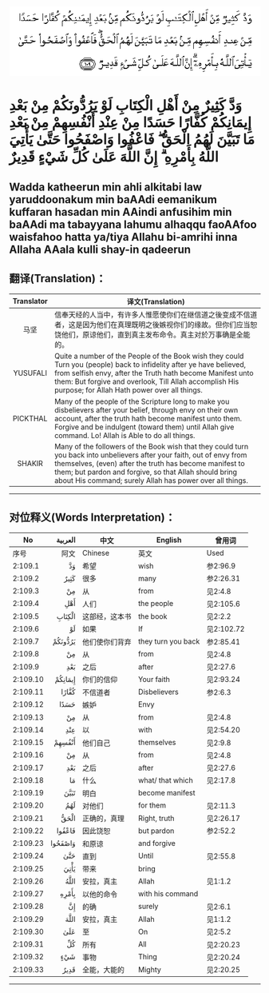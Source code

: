 ![002:109](images/002_109.gif)

#   وَدَّ كَثِيرٌ مِنْ أَهْلِ الْكِتَابِ لَوْ يَرُدُّونَكُمْ مِنْ بَعْدِ إِيمَانِكُمْ كُفَّارًا حَسَدًا مِنْ عِنْدِ أَنْفُسِهِمْ مِنْ بَعْدِ مَا تَبَيَّنَ لَهُمُ الْحَقُّ ۖ فَاعْفُوا وَاصْفَحُوا حَتَّىٰ يَأْتِيَ اللَّهُ بِأَمْرِهِ ۗ إِنَّ اللَّهَ عَلَىٰ كُلِّ شَيْءٍ قَدِيرٌ 

## Wadda katheerun min ahli alkitabi law yaruddoonakum min baAAdi eemanikum kuffaran hasadan min AAindi anfusihim min baAAdi ma tabayyana lahumu alhaqqu faoAAfoo waisfahoo hatta ya/tiya Allahu bi-amrihi inna Allaha AAala kulli shay-in qadeerun

## 翻译(Translation)：

| Translator | 译文(Translation)                                            |
|:----------:| ------------------------------------------------------------ |
| 马坚       | 信奉天经的人当中，有许多人惟愿使你们在继信道之後变成不信道者，这是因为他们在真理既明之後嫉视你们的缘故。但你们应当恕饶他们，原谅他们，直到真主发布命令。真主对於万事确是全能的。 |
| YUSUFALI   | Quite a number of the People of the Book wish they could Turn you (people) back to infidelity after ye have believed, from selfish envy, after the Truth hath become Manifest unto them: But forgive and overlook, Till Allah accomplish His purpose; for Allah Hath power over all things. |
| PICKTHAL   | Many of the people of the Scripture long to make you disbelievers after your belief, through envy on their own account, after the truth hath become manifest unto them. Forgive and be indulgent (toward them) until Allah give command. Lo! Allah is Able to do all things. |
| SHAKIR     | Many of the followers of the Book wish that they could turn you back into unbelievers after your faith, out of envy from themselves, (even) after the truth has become manifest to them; but pardon and forgive, so that Allah should bring about His command; surely Allah has power over all things. |

---

## 对位释义(Words Interpretation)：

| No       | العربية | 中文           | English            | 曾用词     |
| -------- | ------: | -------------- | ------------------ | ---------- |
| 序号     |    阿文 | Chinese        | 英文               | Used       |
| 2:109.1  |      وَدَّ | 希望           | wish               | 参2:96.9   |
| 2:109.2  |    كَثِيرٌ | 很多           | many               | 参2:26.31  |
| 2:109.3  |      مِنْ | 从             | from               | 见2:4.8    |
| 2:109.4  |     أَهْلِ | 人们           | the people         | 见2:105.6  |
| 2:109.5  |  الْكِتَابِ | 这部经，这本书 | the book           | 见2:2.2    |
| 2:109.6  |      لَوْ | 如果           | If                 | 见2:102.72 |
| 2:109.7  | يَرُدُّونَكُمْ | 他们使你们背弃 | they turn you back | 参2:85.41  |
| 2:109.8  |      مِنْ | 从             | from               | 见2:4.8    |
| 2:109.9  |     بَعْدِ | 之后           | after              | 见2:27.6   |
| 2:109.10 | إِيمَانِكُمْ | 你们的信仰     | Your faith         | 见2:93.24  |
| 2:109.11 |   كُفَّارًا | 不信道者       | Disbelievers       | 参2:6.3    |
| 2:109.12 |    حَسَدًا | 嫉妒           | Envy               |            |
| 2:109.13 |      مِنْ | 从             | from               | 见2:4.8    |
| 2:109.14 |     عِنْدِ | 以             | with               | 见2:54.20  |
| 2:109.15 |  أَنْفُسِهِمْ | 他们自己       | themselves         | 见2:9.8    |
| 2:109.16 |      مِنْ | 从             | from               | 见2:4.8    |
| 2:109.17 |     بَعْدِ | 之后           | after              | 见2:27.6   |
| 2:109.18 |      مَا | 什么           | what/ that which   | 见2:17.8   |
| 2:109.19 |    تَبَيَّنَ | 明白           | become manifest    |            |
| 2:109.20 |     لَهُمُ | 对他们         | for them           | 见2:11.3   |
| 2:109.21 |    الْحَقُّ | 正确的，真理   | Right, truth       | 见2:26.17  |
| 2:109.22 |  فَاعْفُوا | 因此饶恕       | but pardon         | 参2:52.2   |
| 2:109.23 | وَاصْفَحُوا | 和原谅         | and forgive        |            |
| 2:109.24 |     حَتَّىٰ | 直到           | Until              | 见2:55.8   |
| 2:109.25 |    يَأْتِيَ | 带来           | bring              |            |
| 2:109.26 |    اللَّهُ | 安拉，真主     | Allah              | 见1:1.2    |
| 2:109.27 |   بِأَمْرِهِ | 以他的命令     | with his command   |            |
| 2:109.28 |      إِنَّ | 的确           | surely             | 见2:6.1    |
| 2:109.29 |    اللَّهَ | 安拉，真主     | Allah              | 见1:1.2    |
| 2:109.30 |     عَلَىٰ | 至             | On                 | 见2:5.2    |
| 2:109.31 |      كُلِّ | 所有           | All                | 见2:20.23  |
| 2:109.32 |     شَيْءٍ | 事物           | Thing              | 见2:20.24  |
| 2:109.33 |    قَدِيرٌ | 全能，大能的   | Mighty             | 见2:20.25  |

---
